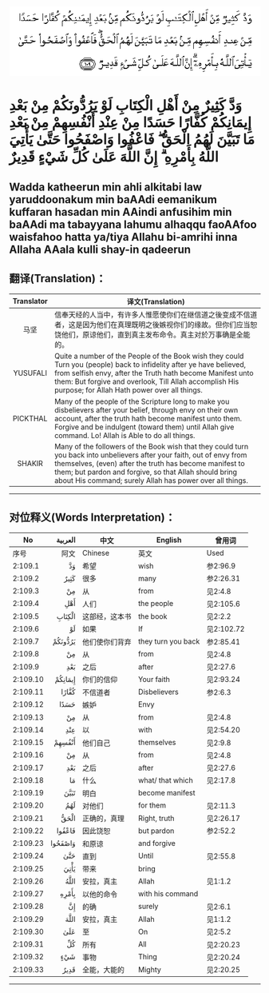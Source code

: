 ![002:109](images/002_109.gif)

#   وَدَّ كَثِيرٌ مِنْ أَهْلِ الْكِتَابِ لَوْ يَرُدُّونَكُمْ مِنْ بَعْدِ إِيمَانِكُمْ كُفَّارًا حَسَدًا مِنْ عِنْدِ أَنْفُسِهِمْ مِنْ بَعْدِ مَا تَبَيَّنَ لَهُمُ الْحَقُّ ۖ فَاعْفُوا وَاصْفَحُوا حَتَّىٰ يَأْتِيَ اللَّهُ بِأَمْرِهِ ۗ إِنَّ اللَّهَ عَلَىٰ كُلِّ شَيْءٍ قَدِيرٌ 

## Wadda katheerun min ahli alkitabi law yaruddoonakum min baAAdi eemanikum kuffaran hasadan min AAindi anfusihim min baAAdi ma tabayyana lahumu alhaqqu faoAAfoo waisfahoo hatta ya/tiya Allahu bi-amrihi inna Allaha AAala kulli shay-in qadeerun

## 翻译(Translation)：

| Translator | 译文(Translation)                                            |
|:----------:| ------------------------------------------------------------ |
| 马坚       | 信奉天经的人当中，有许多人惟愿使你们在继信道之後变成不信道者，这是因为他们在真理既明之後嫉视你们的缘故。但你们应当恕饶他们，原谅他们，直到真主发布命令。真主对於万事确是全能的。 |
| YUSUFALI   | Quite a number of the People of the Book wish they could Turn you (people) back to infidelity after ye have believed, from selfish envy, after the Truth hath become Manifest unto them: But forgive and overlook, Till Allah accomplish His purpose; for Allah Hath power over all things. |
| PICKTHAL   | Many of the people of the Scripture long to make you disbelievers after your belief, through envy on their own account, after the truth hath become manifest unto them. Forgive and be indulgent (toward them) until Allah give command. Lo! Allah is Able to do all things. |
| SHAKIR     | Many of the followers of the Book wish that they could turn you back into unbelievers after your faith, out of envy from themselves, (even) after the truth has become manifest to them; but pardon and forgive, so that Allah should bring about His command; surely Allah has power over all things. |

---

## 对位释义(Words Interpretation)：

| No       | العربية | 中文           | English            | 曾用词     |
| -------- | ------: | -------------- | ------------------ | ---------- |
| 序号     |    阿文 | Chinese        | 英文               | Used       |
| 2:109.1  |      وَدَّ | 希望           | wish               | 参2:96.9   |
| 2:109.2  |    كَثِيرٌ | 很多           | many               | 参2:26.31  |
| 2:109.3  |      مِنْ | 从             | from               | 见2:4.8    |
| 2:109.4  |     أَهْلِ | 人们           | the people         | 见2:105.6  |
| 2:109.5  |  الْكِتَابِ | 这部经，这本书 | the book           | 见2:2.2    |
| 2:109.6  |      لَوْ | 如果           | If                 | 见2:102.72 |
| 2:109.7  | يَرُدُّونَكُمْ | 他们使你们背弃 | they turn you back | 参2:85.41  |
| 2:109.8  |      مِنْ | 从             | from               | 见2:4.8    |
| 2:109.9  |     بَعْدِ | 之后           | after              | 见2:27.6   |
| 2:109.10 | إِيمَانِكُمْ | 你们的信仰     | Your faith         | 见2:93.24  |
| 2:109.11 |   كُفَّارًا | 不信道者       | Disbelievers       | 参2:6.3    |
| 2:109.12 |    حَسَدًا | 嫉妒           | Envy               |            |
| 2:109.13 |      مِنْ | 从             | from               | 见2:4.8    |
| 2:109.14 |     عِنْدِ | 以             | with               | 见2:54.20  |
| 2:109.15 |  أَنْفُسِهِمْ | 他们自己       | themselves         | 见2:9.8    |
| 2:109.16 |      مِنْ | 从             | from               | 见2:4.8    |
| 2:109.17 |     بَعْدِ | 之后           | after              | 见2:27.6   |
| 2:109.18 |      مَا | 什么           | what/ that which   | 见2:17.8   |
| 2:109.19 |    تَبَيَّنَ | 明白           | become manifest    |            |
| 2:109.20 |     لَهُمُ | 对他们         | for them           | 见2:11.3   |
| 2:109.21 |    الْحَقُّ | 正确的，真理   | Right, truth       | 见2:26.17  |
| 2:109.22 |  فَاعْفُوا | 因此饶恕       | but pardon         | 参2:52.2   |
| 2:109.23 | وَاصْفَحُوا | 和原谅         | and forgive        |            |
| 2:109.24 |     حَتَّىٰ | 直到           | Until              | 见2:55.8   |
| 2:109.25 |    يَأْتِيَ | 带来           | bring              |            |
| 2:109.26 |    اللَّهُ | 安拉，真主     | Allah              | 见1:1.2    |
| 2:109.27 |   بِأَمْرِهِ | 以他的命令     | with his command   |            |
| 2:109.28 |      إِنَّ | 的确           | surely             | 见2:6.1    |
| 2:109.29 |    اللَّهَ | 安拉，真主     | Allah              | 见1:1.2    |
| 2:109.30 |     عَلَىٰ | 至             | On                 | 见2:5.2    |
| 2:109.31 |      كُلِّ | 所有           | All                | 见2:20.23  |
| 2:109.32 |     شَيْءٍ | 事物           | Thing              | 见2:20.24  |
| 2:109.33 |    قَدِيرٌ | 全能，大能的   | Mighty             | 见2:20.25  |

---
